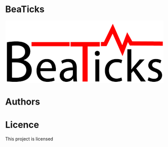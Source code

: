# BeaTicks
![png](Project_Ressources/Schriftzug.png)

# Authors

# Licence
This project is licensed
